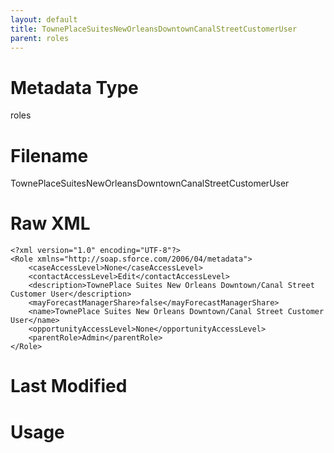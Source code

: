 ```yaml
---
layout: default
title: TownePlaceSuitesNewOrleansDowntownCanalStreetCustomerUser
parent: roles
---
```

# Metadata Type
roles


# Filename 
TownePlaceSuitesNewOrleansDowntownCanalStreetCustomerUser


# Raw XML
```
<?xml version="1.0" encoding="UTF-8"?>
<Role xmlns="http://soap.sforce.com/2006/04/metadata">
    <caseAccessLevel>None</caseAccessLevel>
    <contactAccessLevel>Edit</contactAccessLevel>
    <description>TownePlace Suites New Orleans Downtown/Canal Street Customer User</description>
    <mayForecastManagerShare>false</mayForecastManagerShare>
    <name>TownePlace Suites New Orleans Downtown/Canal Street Customer User</name>
    <opportunityAccessLevel>None</opportunityAccessLevel>
    <parentRole>Admin</parentRole>
</Role>
```


# Last Modified


# Usage
